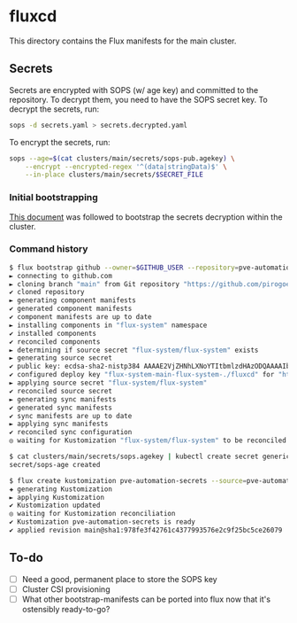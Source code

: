# fluxcd

This directory contains the Flux manifests for the main cluster.

## Secrets

Secrets are encrypted with SOPS (w/ age key) and committed to the repository. To decrypt them, you need to have the SOPS secret key. To decrypt the secrets, run:

```bash
sops -d secrets.yaml > secrets.decrypted.yaml
```

To encrypt the secrets, run:

```bash
sops --age=$(cat clusters/main/secrets/sops-pub.agekey) \
    --encrypt --encrypted-regex '^(data|stringData)$' \
    --in-place clusters/main/secrets/$SECRET_FILE
```

### Initial bootstrapping

[This document](https://web.archive.org/web/20230603204656/https://fluxcd.io/flux/guides/mozilla-sops/) was followed to bootstrap the secrets decryption within the cluster.

### Command history

```bash
$ flux bootstrap github --owner=$GITHUB_USER --repository=pve-automation --branch=main --path=./fluxcd --personal
► connecting to github.com
► cloning branch "main" from Git repository "https://github.com/pirogoeth/pve-automation.git"
✔ cloned repository
► generating component manifests
✔ generated component manifests
✔ component manifests are up to date
► installing components in "flux-system" namespace
✔ installed components
✔ reconciled components
► determining if source secret "flux-system/flux-system" exists
► generating source secret
✔ public key: ecdsa-sha2-nistp384 AAAAE2VjZHNhLXNoYTItbmlzdHAzODQAAAAIbmlzdHAzODQAAABhBEJaKdmVXGoYaKKE1vsLHEQkIkQhcbbEkgUBjX8YoSAB0FgtZUCJNDy3Tj0GiM7bMyOiaGxWAUSWqPx14JHyLABwMwuK0ZKsCdfeMVUV3J80Ik8QTw5kcZRaod5WIr8HPA==
✔ configured deploy key "flux-system-main-flux-system-./fluxcd" for "https://github.com/pirogoeth/pve-automation"
► applying source secret "flux-system/flux-system"
✔ reconciled source secret
► generating sync manifests
✔ generated sync manifests
✔ sync manifests are up to date
► applying sync manifests
✔ reconciled sync configuration
◎ waiting for Kustomization "flux-system/flux-system" to be reconciled

$ cat clusters/main/secrets/sops.agekey | kubectl create secret generic sops-age --namespace flux-system --from-file=age.agekey=/dev/stdin
secret/sops-age created

$ flux create kustomization pve-automation-secrets --source=pve-automation --path=./fluxcd/clusters/main/secrets --prune=true --interval=10m --decryption-provider=sops --decryption-secret=sops-age
✚ generating Kustomization
► applying Kustomization
✔ Kustomization updated
◎ waiting for Kustomization reconciliation
✔ Kustomization pve-automation-secrets is ready
✔ applied revision main@sha1:978fe3f42761c4377993576e2c9f25bc5ce26079
```

## To-do

- [ ] Need a good, permanent place to store the SOPS key
- [ ] Cluster CSI provisioning
- [ ] What other bootstrap-manifests can be ported into flux now that it's ostensibly ready-to-go?